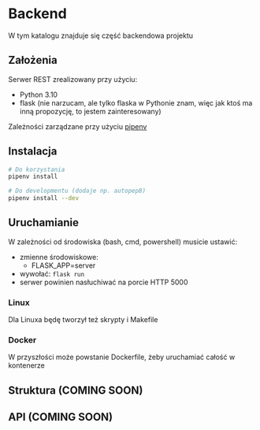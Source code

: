 # Backend
W tym katalogu znajduje się część backendowa projektu

## Założenia
Serwer REST zrealizowany przy użyciu:
* Python 3.10
* flask (nie narzucam, ale tylko flaska w Pythonie znam, więc jak ktoś ma inną propozycję, to jestem zainteresowany)

Zależności zarządzane przy użyciu [pipenv](https://pipenv.pypa.io/en/latest/)

## Instalacja
``` bash
# Do korzystania
pipenv install

# Do developmentu (dodaje np. autopep8)
pipenv install --dev
```

## Uruchamianie
W zależności od środowiska (bash, cmd, powershell) musicie ustawić:
* zmienne środowiskowe:
  * FLASK_APP=server
* wywołać: ``flask run``
* serwer powinien nasłuchiwać na porcie HTTP 5000

### Linux
Dla Linuxa będę tworzył też skrypty i Makefile

### Docker
W przyszłości może powstanie Dockerfile, żeby uruchamiać całość w kontenerze

## Struktura (COMING SOON)

## API (COMING SOON)
